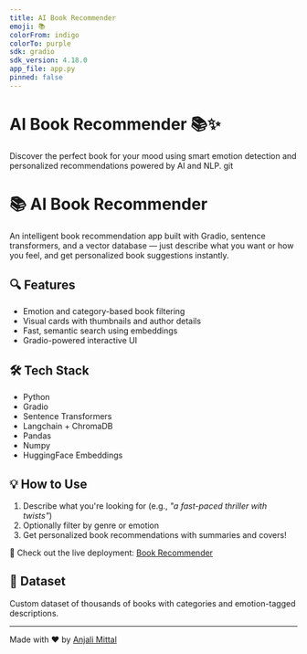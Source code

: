 ```yaml
---
title: AI Book Recommender
emoji: 📚
colorFrom: indigo
colorTo: purple
sdk: gradio
sdk_version: 4.18.0
app_file: app.py
pinned: false
---
```


# AI Book Recommender 📚✨

Discover the perfect book for your mood using smart emotion detection and personalized recommendations powered by AI and NLP.
git 
# 📚 AI Book Recommender

An intelligent book recommendation app built with Gradio, sentence transformers, and a vector database — just describe what you want or how you feel, and get personalized book suggestions instantly.

## 🔍 Features

- Emotion and category-based book filtering
- Visual cards with thumbnails and author details
- Fast, semantic search using embeddings
- Gradio-powered interactive UI

## 🛠️ Tech Stack

- Python
- Gradio
- Sentence Transformers
- Langchain + ChromaDB
- Pandas
- Numpy
- HuggingFace Embeddings

## 💡 How to Use

1. Describe what you're looking for (e.g., *"a fast-paced thriller with twists"*)
2. Optionally filter by genre or emotion
3. Get personalized book recommendations with summaries and covers!


🎯 Check out the live deployment: [Book Recommender](https://Anjali3Mittal-book-recommendations.hf.space)


## 📁 Dataset

Custom dataset of thousands of books with categories and emotion-tagged descriptions.

---

Made with ❤️ by [Anjali Mittal](https://github.com/Anjali-Mittal)
